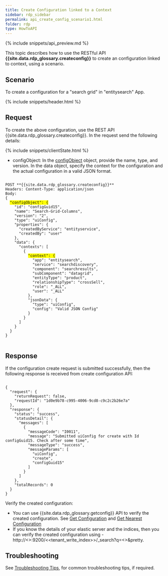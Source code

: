 ```yaml
---
title: Create Configuration linked to a Context
sidebar: rdp_sidebar
permalink: api_create_config_scenario1.html
folder: rdp
type: HowToAPI
---
```


{% include snippets/api_preview.md %}

This topic describes how to use the RESTful API **{{site.data.rdp_glossary.createconfig}}** to create an configuration linked to context, using a scenario.

## Scenario

To create a configuration for a "search grid" in "entitysearch" App. 

{% include snippets/header.html %}

## Request

To create the above configuration, use the REST API {{site.data.rdp_glossary.createconfig}}. In the request send the following details:

{% include snippets/clientState.html %}
* configObject: In the [configObject](api_config_object_structure.html) object, provide the name, type, and version. In the data object, specify the context for the configuration and the actual configuration in a valid JSON format.

<pre>
<code>
POST **{{site.data.rdp_glossary.createconfig}}**
Headers: Content-Type: application/json
Body:
{
  <span style="background-color: #FFFF00">"configObject": {</span>
    "id": "configGuid15",
    "name": "Search-Grid-Columns",
    "version": "2",
    "type": "uiConfig",
    "properties": {
      "createdByService": "entityservice",
      "createdBy": "user"
    },
    "data": {
      "contexts": [
        {
          <span style="background-color: #FFFF00">"context": {</span>
            "app": "entitysearch",
            "service": "searchdiscovery",
            "component": "searchresults",
            "subComponent": "datagrid",
            "entityType": "product",
            "relationshipType": "crossSell",
            "role": "_ALL",
            "user": "_ALL"
          },
          "jsonData": {
            "type": "uiConfig",
            "config": "Valid JSON Config"
          }
        }
      ]
    }
  }
}
</code>
</pre> 

## Response

If the configuration create request is submitted successfully, then the following response is received from create configuration API:

<pre><code>
{
  "request": {
    "returnRequest": false,
    "requestId": "1d0e9b78-c995-4006-9cd8-c9c2c2b26e7a"
  },
  "response": {
    "status": "success",
    "statusDetail": {
      "messages": [
        {
          "messageCode": "I0011",
          "message": "Submitted uiConfig for create with Id configGuid15. Check after some time",
          "messageType": "success",
          "messageParams": [
            "uiConfig",
            "create",
            "configGuid15"
          ]
        }
      ]
    },
    "totalRecords": 0
  }
}
</code></pre>

Verify the created configuration:
* You can use {{site.data.rdp_glossary.getconfig}} API to verify the created configuration. See [Get Configuration](api_get_configuration.html) and [Get Nearest Configuration](api_get_nearest_configuration.html)
* If you know the details of your elastic server and the indices, then you can verify the created configuration using - http://<<ESSERVER>>:9200/<<tenant_write_index>>/_search?q=<<Id>>&pretty.

## Troubleshooting

See [Troubleshooting Tips](api_troubleshooting_tips.html), for common troubleshooting tips, if required.